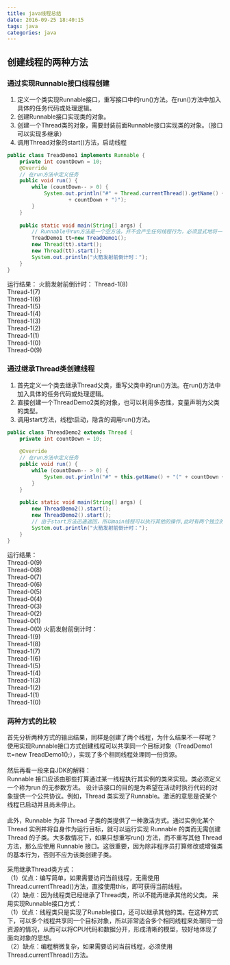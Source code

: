 ```yaml
---
title: java线程总结
date: 2016-09-25 18:40:15
tags: java
categories: java
---
```


## 创建线程的两种方法

### 通过实现Runnable接口线程创建
1. 定义一个类实现Runnable接口，重写接口中的run()方法。在run()方法中加入具体的任务代码或处理逻辑。
2. 创建Runnable接口实现类的对象。
3. 创建一个Thread类的对象，需要封装前面Runnable接口实现类的对象。（接口可以实现多继承）
4. 调用Thread对象的start()方法，启动线程
<!--more -->
````JAVA
public class TreadDemo1 implements Runnable {  
    private int countDown = 10;  
    @Override  
    // 在run方法中定义任务  
    public void run() {  
        while (countDown-- > 0) {  
            System.out.println("#" + Thread.currentThread().getName() + "("  
                    + countDown + ")");  
        }  
    }  
  
    public static void main(String[] args) {  
        // Runnable中run方法是一个空方法，并不会产生任何线程行为，必须显式地将一个任务附着到线程上  
        TreadDemo1 tt=new TreadDemo1();  
        new Thread(tt).start();  
        new Thread(tt).start();  
        System.out.println("火箭发射前倒计时：");  
    }  
}  
````
运行结果：
火箭发射前倒计时：
Thread-1(8)<br />
Thread-1(7)<br />
Thread-1(6)<br />
Thread-1(5)<br />
Thread-1(4)<br />
Thread-1(3)<br />
Thread-1(2)<br />
Thread-1(1)<br />
Thread-1(0)<br />
Thread-0(9)<br />

### 通过继承Thread类创建线程
1. 首先定义一个类去继承Thread父类，重写父类中的run()方法。在run()方法中加入具体的任务代码或处理逻辑。
2. 直接创建一个ThreadDemo2类的对象，也可以利用多态性，变量声明为父类的类型。
3. 调用start方法，线程t启动，隐含的调用run()方法。

````JAVA
public class ThreadDemo2 extends Thread {  
    private int countDown = 10;  
  
    @Override  
    // 在run方法中定义任务  
    public void run() {  
        while (countDown-- > 0) {  
            System.out.println("#" + this.getName() + "(" + countDown + ")");  
        }  
    }  
  
    public static void main(String[] args) {  
        new ThreadDemo2().start();  
        new ThreadDemo2().start();  
        // 由于start方法迅速返回，所以main线程可以执行其他的操作,此时有两个独立的线程在并发运行  
        System.out.println("火箭发射前倒计时：");  
    }  
}  
````

运行结果：
<br />Thread-0(9)
<br />Thread-0(8)
<br />Thread-0(7)
<br />Thread-0(6)
<br />Thread-0(5)
<br />Thread-0(4)
<br />Thread-0(3)
<br />Thread-0(2)
<br />Thread-0(1)
<br />Thread-0(0)
火箭发射前倒计时：
<br />Thread-1(9)
<br />Thread-1(8)
<br />Thread-1(7)
<br />Thread-1(6)
<br />Thread-1(5)
<br />Thread-1(4)
<br />Thread-1(3)
<br />Thread-1(2)
<br />Thread-1(1)
<br />Thread-1(0)

### 两种方式的比较
首先分析两种方式的输出结果，同样是创建了两个线程，为什么结果不一样呢？
<br />使用实现Runnable接口方式创建线程可以共享同一个目标对象（TreadDemo1 tt=new TreadDemo1();），实现了多个相同线程处理同一份资源。<br />
<br />然后再看一段来自JDK的解释：
<br />Runnable 接口应该由那些打算通过某一线程执行其实例的类来实现。类必须定义一个称为run 的无参数方法。
设计该接口的目的是为希望在活动时执行代码的对象提供一个公共协议。例如，Thread 类实现了Runnable。激活的意思是说某个线程已启动并且尚未停止。<br />
<br />此外，Runnable 为非 Thread 子类的类提供了一种激活方式。通过实例化某个Thread 实例并将自身作为运行目标，就可以运行实现 Runnable 的类而无需创建 Thread 的子类。大多数情况下，如果只想重写run() 方法，而不重写其他 Thread 方法，那么应使用 Runnable 接口。这很重要，因为除非程序员打算修改或增强类的基本行为，否则不应为该类创建子类。
 
采用继承Thread类方式：
<br />（1）优点：编写简单，如果需要访问当前线程，无需使用Thread.currentThread()方法，直接使用this，即可获得当前线程。
<br />（2）缺点：因为线程类已经继承了Thread类，所以不能再继承其他的父类。
采用实现Runnable接口方式：
<br />（1）优点：线程类只是实现了Runable接口，还可以继承其他的类。在这种方式下，可以多个线程共享同一个目标对象，所以非常适合多个相同线程来处理同一份资源的情况，从而可以将CPU代码和数据分开，形成清晰的模型，较好地体现了面向对象的思想。
<br />（2）缺点：编程稍微复杂，如果需要访问当前线程，必须使用Thread.currentThread()方法。